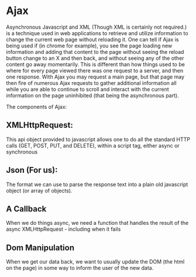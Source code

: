 Ajax
====

Asynchronous Javascript and XML (Though XML is certainly not required.) is a
technique used in web applications to retrieve and utilize information to change
the current web page without reloading it. One can tell if Ajax is being used if
(in chrome for example), you see the page loading new information and adding
that content to the page without seeing the reload button change to an X and
then back, and without seeing any of the other content go away momentarily. This
is different than how things used to be where for every page viewed there was
one request to a server, and then one response. With Ajax you may request a main
page, but that page may then fire of numerous Ajax requests to gather additional
information all while you are able to continue to scroll and interact with the
current information on the page uninhibited (that being the asynchronous part).

The components of Ajax:

## XMLHttpRequest:

This api object provided to javascript allows one to do all the standard HTTP
calls (GET, POST, PUT, and DELETE), within a script tag, either async or
synchronous

## Json (For us):

The format we can use to parse the response text into a plain old javascript
object (or array of objects).

## A Callback

When we do things async, we need a function that handles the result of the async
XMLHttpRequest - including when it fails

## Dom Manipulation

When we get our data back, we want to usually update the DOM (the html on the
page) in some way to inform the user of the new data.


